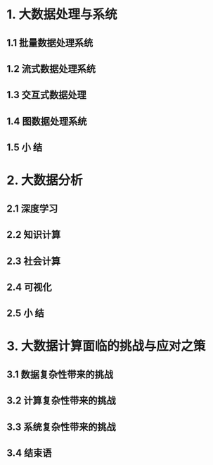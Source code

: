 # 1. 大数据处理与系统
## 1.1 批量数据处理系统
## 1.2 流式数据处理系统
## 1.3 交互式数据处理
## 1.4 图数据处理系统
## 1.5 小 结

# 2. 大数据分析
## 2.1 深度学习
## 2.2 知识计算
## 2.3 社会计算
## 2.4 可视化
## 2.5 小 结

# 3. 大数据计算面临的挑战与应对之策
## 3.1 数据复杂性带来的挑战
## 3.2 计算复杂性带来的挑战
## 3.3 系统复杂性带来的挑战
## 3.4 结束语